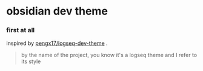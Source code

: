 # obsidian dev theme



### first at all



inspired by [pengx17/logseq-dev-theme](https://github.com/pengx17/logseq-dev-theme) .


> by the name of the project, you know it's a logseq theme and I refer to its style
